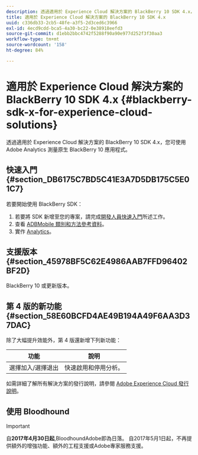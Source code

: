 ```yaml
---
description: 透過適用於 Experience Cloud 解決方案的 BlackBerry 10 SDK 4.x，您可使用 Adobe Analytics 測量原生 BlackBerry 10 應用程式。
title: 適用於 Experience Cloud 解決方案的 BlackBerry 10 SDK 4.x
uuid: c336db33-2cb5-48fe-a3f5-2d3ced6c3966
exl-id: 4ecd9cdd-bca5-4a30-bc22-0e38918eefd3
source-git-commit: d1ebb2bbc4742f5288f90a90e977d252f3f30aa3
workflow-type: tm+mt
source-wordcount: '158'
ht-degree: 84%

---
```


# 適用於 Experience Cloud 解決方案的 BlackBerry 10 SDK 4.x {#blackberry-sdk-x-for-experience-cloud-solutions}

透過適用於 Experience Cloud 解決方案的 BlackBerry 10 SDK 4.x，您可使用 Adobe Analytics 測量原生 BlackBerry 10 應用程式。

## 快速入門 {#section_DB6175C7BD5C41E3A7D5DB175C5E01C7}

若要開始使用 BlackBerry SDK：

1. 若要將 SDK 新增至您的專案，請完成[開發人員快速入門](/help/blackberry/dev-qs.md)所述工作。
1. 查看 [ADBMobile 類別和方法參考資料](/help/blackberry/methods.md)。
1. 實作 [Analytics](/help/blackberry/analytics.md)。

## 支援版本 {#section_45978BF5C62E4986AAB7FFD96402BF2D}

BlackBerry 10 或更新版本。

## 第 4 版的新功能 {#section_58E60BCFD4AE49B194A49F6AA3D37DAC}

除了大幅提升效能外，第 4 版還新增下列新功能：

| 功能 | 說明 |
|--- |--- |
| 選擇加入/選擇退出 | 快速啟用和停用分析。 |

如需詳細了解所有解決方案的發行說明，請參閱 [Adobe Experience Cloud 發行說明](https://experienceleague.adobe.com/docs/release-notes/experience-cloud/current.html?lang=zh-Hant)。

## 使用 Bloodhound

>[!IMPORTANT]
>
>自&#x200B;**2017年4月30日起**,BloodhoundAdobe即為日落。 自2017年5月1日起，不再提供額外的增強功能、額外的工程支援或Adobe專家服務支援。
